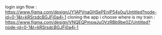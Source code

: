 login sign flow : https://www.figma.com/design/JY1APVnaGHSePEniP54s0u/Untitled?node-id=0-1&t=kRSrsdcBGJFj0a4j-1
 cloning the app i choose where is my train : https://www.figma.com/design/VNQEQPmswJuOVzRBb9be0Z/Untitled?node-id=0-1&t=kRSrsdcBGJFj0a4j-1
 
